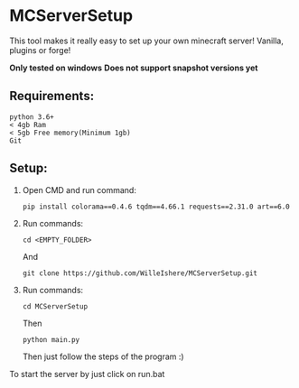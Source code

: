 # MCServerSetup

This tool makes it really easy to set up your own minecraft server! Vanilla, plugins or forge!

**Only tested on windows**
**Does not support snapshot versions yet**

## Requirements:
```
python 3.6+
< 4gb Ram
< 5gb Free memory(Minimum 1gb)
Git
```

## Setup:

1. Open CMD and run command:
   ```
   pip install colorama==0.4.6 tqdm==4.66.1 requests==2.31.0 art==6.0
   ```
   
3. Run commands:
   ```
   cd <EMPTY_FOLDER>
   ```
   And
   ```
   git clone https://github.com/WilleIshere/MCServerSetup.git
   ```

4. Run commands:
   ```
   cd MCServerSetup
   ```
   Then
   ```
   python main.py
   ```
   Then just follow the steps of the program :)


To start the server by just click on run.bat
